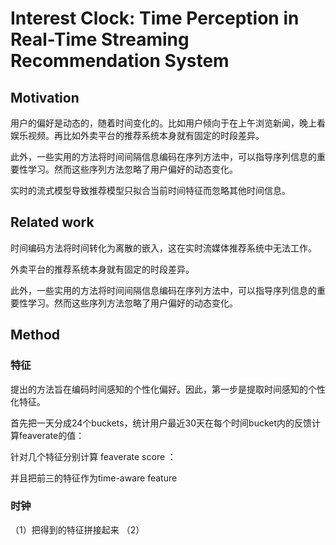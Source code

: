 # Interest Clock: Time Perception in Real-Time Streaming Recommendation System

## Motivation

用户的偏好是动态的，随着时间变化的。比如用户倾向于在上午浏览新闻，晚上看娱乐视频。再比如外卖平台的推荐系统本身就有固定的时段差异。

此外，一些实用的方法将时间间隔信息编码在序列方法中，可以指导序列信息的重要性学习。然而这些序列方法忽略了用户偏好的动态变化。

实时的流式模型导致推荐模型只拟合当前时间特征而忽略其他时间信息。


## Related work

时间编码方法将时间转化为离散的嵌入，这在实时流媒体推荐系统中无法工作。

外卖平台的推荐系统本身就有固定的时段差异。

此外，一些实用的方法将时间间隔信息编码在序列方法中，可以指导序列信息的重要性学习。然而这些序列方法忽略了用户偏好的动态变化。

## Method

### 特征

提出的方法旨在编码时间感知的个性化偏好。因此，第一步是提取时间感知的个性化特征。

首先把一天分成24个buckets，统计用户最近30天在每个时间bucket内的反馈计算feaverate的值：

针对几个特征分别计算 feaverate score ：

并且把前三的特征作为time-aware feature

### 时钟

（1）把得到的特征拼接起来
（2）
